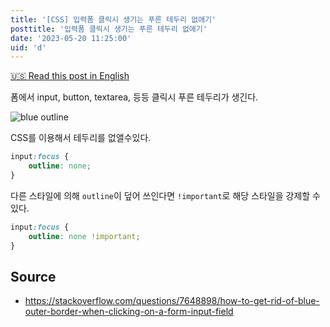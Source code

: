 ```yaml
---
title: '[CSS] 입력폼 클릭시 생기는 푸른 테두리 없애기'
posttitle: '입력폼 클릭시 생기는 푸른 테두리 없애기'
date: '2023-05-20 11:25:00'
uid: 'd'
---
```


[🇺🇸 Read this post in English](../blog/d)

폼에서 input, button, textarea, 등등 클릭시 푸른 테두리가 생긴다.

![blue outline](/images/blue-outline.webp)

CSS를 이용해서 테두리를 없앨수있다.

```css
input:focus {
    outline: none;
}
```

다른 스타일에 의해 `outline`이 덮어 쓰인다면 `!important`로 해당 스타일을 강제할 수 있다.

```css
input:focus {
    outline: none !important;
}
```

## Source

- <https://stackoverflow.com/questions/7648898/how-to-get-rid-of-blue-outer-border-when-clicking-on-a-form-input-field>

